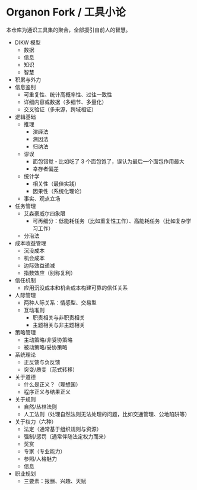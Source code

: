 # Organon Fork / 工具小论
本仓库为通识工具集的聚合，全部援引自前人的智慧。  

* DIKW 模型
  * 数据
  * 信息
  * 知识
  * 智慧
* 积累与外力
* 信息鉴别
  * 可重复性、统计高概率性、过往一致性
  * 详细内容或数据（多细节、多量化）
  * 交叉验证（多来源，跨域相证）
* 逻辑基础
  * 推理
    * 演绎法
    * 溯因法
    * 归纳法
  * 谬误
    * 面包错觉 - 比如吃了 3 个面包饱了，误认为最后一个面包作用最大
    * 幸存者偏差
  * 统计学
    * 相关性（最佳实践）
    * 因果性（系统化理论）
  * 事实、观点立场
* 任务管理
  * 艾森豪威尔四象限
    * 可再细分：低能耗任务（比如重复性工作）、高能耗任务（比如复杂学习工作）
  * 分治法
* 成本收益管理
  * 沉没成本
  * 机会成本
  * 边际效益递减
  * 指数效应（别称复利）
* 信任机制
  * 应用沉没成本和机会成本构建可靠的信任关系
* 人际管理
  * 两种人际关系：情感型、交易型
  * 互动准则
    * 职责相关与非职责相关
    * 主题相关与非主题相关
* 策略管理
  * 主动策略/非妥协策略
  * 被动策略/妥协策略
* 系统理论
  * 正反馈与负反馈
  * 突变/质变（范式转移）
* 关于道德
  * 什么是正义？（理想国）
  * 程序正义与结果正义
* 关于规则
  * 自然/丛林法则
  * 人工法则（处理自然法则无法处理的问题，比如交通管理、公地陷阱等）
* 关于权力（六种）
  * 法定（通常基于组织规则与资源）
  * 强制/惩罚（通常伴随法定权力而来）
  * 奖赏
  * 专家（专业能力）
  * 参照/人格魅力
  * 信息
* 职业规划
  * 三要素：报酬、兴趣、天赋

